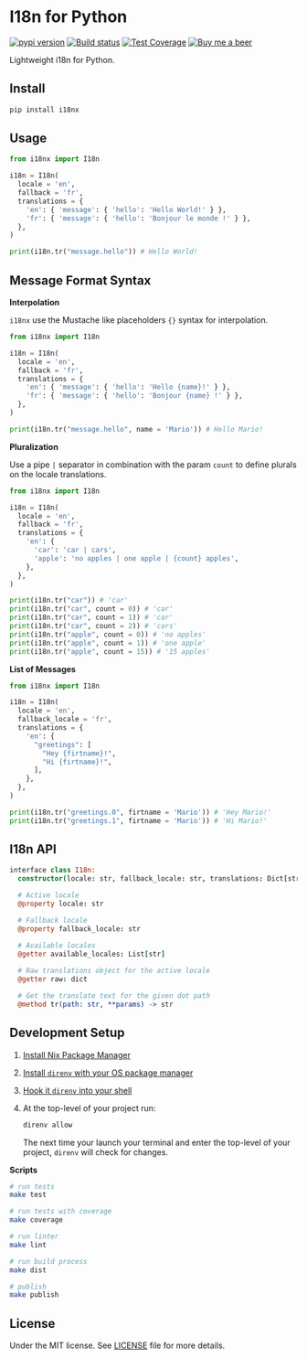 # I18n for Python

[![pypi version](https://badge.fury.io/py/i18nx.svg)](https://pypi.org/project/i18nx/)
[![Build status](https://gitlab.com/demsking/i18nx/badges/main/pipeline.svg)](https://gitlab.com/demsking/i18nx/pipelines)
[![Test Coverage](https://gitlab.com/demsking/i18nx/badges/main/coverage.svg)](https://gitlab.com/demsking/i18nx/-/jobs)
[![Buy me a beer](https://img.shields.io/badge/Buy%20me-a%20beer-1f425f.svg)](https://www.buymeacoffee.com/demsking)

Lightweight i18n for Python.

## Install

```sh
pip install i18nx
```

## Usage

```python
from i18nx import I18n

i18n = I18n(
  locale = 'en',
  fallback = 'fr',
  translations = {
    'en': { 'message': { 'hello': 'Hello World!' } },
    'fr': { 'message': { 'hello': 'Bonjour le monde !' } },
  },
)

print(i18n.tr("message.hello")) # Hello World!
```

## Message Format Syntax

**Interpolation**

`i18nx` use the Mustache like placeholders `{}` syntax for interpolation.

```python
from i18nx import I18n

i18n = I18n(
  locale = 'en',
  fallback = 'fr',
  translations = {
    'en': { 'message': { 'hello': 'Hello {name}!' } },
    'fr': { 'message': { 'hello': 'Bonjour {name} !' } },
  },
)

print(i18n.tr("message.hello", name = 'Mario')) # Hello Mario!
```

**Pluralization**

Use a pipe `|` separator in combination with the param `count` to define 
plurals on the locale translations.

```python
from i18nx import I18n

i18n = I18n(
  locale = 'en',
  fallback = 'fr',
  translations = {
    'en': {
      'car': 'car | cars',
      'apple': 'no apples | one apple | {count} apples',
    },
  },
)

print(i18n.tr("car")) # 'car'
print(i18n.tr("car", count = 0)) # 'car'
print(i18n.tr("car", count = 1)) # 'car'
print(i18n.tr("car", count = 2)) # 'cars'
print(i18n.tr("apple", count = 0)) # 'no apples'
print(i18n.tr("apple", count = 1)) # 'one apple'
print(i18n.tr("apple", count = 15)) # '15 apples'
```

**List of Messages**

```python
from i18nx import I18n

i18n = I18n(
  locale = 'en',
  fallback_locale = 'fr',
  translations = {
    'en': {
      "greetings": [
        "Hey {firtname}!",
        "Hi {firtname}!",
      ],
    },
  },
)

print(i18n.tr("greetings.0", firtname = 'Mario')) # 'Hey Mario!'
print(i18n.tr("greetings.1", firtname = 'Mario')) # 'Hi Mario!'
```

## I18n API

```coffee
interface class I18n:
  constructor(locale: str, fallback_locale: str, translations: Dict[str, Dict[str, Any]], show_warning = False)

  # Active locale
  @property locale: str    

  # Fallback locale
  @property fallback_locale: str

  # Available locales
  @getter available_locales: List[str]
  
  # Raw translations object for the active locale
  @getter raw: dict

  # Get the translate text for the given dot path
  @method tr(path: str, **params) -> str
```

## Development Setup

1. [Install Nix Package Manager](https://nixos.org/manual/nix/stable/installation/installing-binary.html)

2. [Install `direnv` with your OS package manager](https://direnv.net/docs/installation.html#from-system-packages)

3. [Hook it `direnv` into your shell](https://direnv.net/docs/hook.html)

4. At the top-level of your project run:
   ```sh
   direnv allow
   ```

   The next time your launch your terminal and enter the top-level of your
   project, `direnv` will check for changes.

**Scripts**

```sh
# run tests
make test

# run tests with coverage
make coverage

# run linter
make lint

# run build process
make dist

# publish
make publish
```

## License

Under the MIT license.
See [LICENSE](https://gitlab.com/demsking/i18nx/blob/main/LICENSE)
file for more details.
